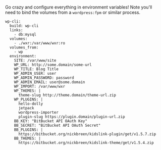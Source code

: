 Go crazy and configure everything in environment variables! Note you'll need
to bind the volumes from a ```wordpress:fpm``` or similar process.

    wp-cli:
      build: wp-cli
      links:
        - db:mysql
      volumes:
        - ./wxr:/var/www/wxr:ro
      volumes_from:
        - wp
      environment:
        SITE: /var/www/site
        WP_URL: http://some.domain/some-url
        WP_TITLE: Blog Title
        WP_ADMIN_USER: user
        WP_ADMIN_PASSWORD: password
        WP_ADMIN_EMAIL: user@some.domain
        WP_IMPORT: /var/www/wxr
        WP_THEMES: |
          theme-slug http://theme.domain/theme-url.zip
        WP_PLUGINS: |
          hello-dolly
          jetpack
          wordpress-importer
          plugin-slug https://plugin.domain/plugin-url.zip
        BB_KEY: "BitBucket API OAuth Key"
        BB_SECRET: "BitBucket API OAuth Secret"
        BB_PLUGINS: |
          https://bitbucket.org/nickbreen/kidslink-plugin/get/v1.5.7.zip
        BB_THEMES: |
          https://bitbucket.org/nickbreen/kidslink-theme/get/v1.5.4.zip
